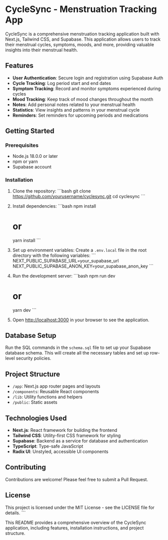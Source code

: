 # CycleSync - Menstruation Tracking App

CycleSync is a comprehensive menstruation tracking application built with Next.js, Tailwind CSS, and Supabase. This application allows users to track their menstrual cycles, symptoms, moods, and more, providing valuable insights into their menstrual health.

## Features

- **User Authentication**: Secure login and registration using Supabase Auth
- **Cycle Tracking**: Log period start and end dates
- **Symptom Tracking**: Record and monitor symptoms experienced during cycles
- **Mood Tracking**: Keep track of mood changes throughout the month
- **Notes**: Add personal notes related to your menstrual health
- **Statistics**: View insights and patterns in your menstrual cycle
- **Reminders**: Set reminders for upcoming periods and medications

## Getting Started

### Prerequisites

- Node.js 18.0.0 or later
- npm or yarn
- Supabase account

### Installation

1. Clone the repository:
   \`\`\`bash
   git clone https://github.com/yourusername/cyclesync.git
   cd cyclesync
   \`\`\`

2. Install dependencies:
   \`\`\`bash
   npm install
   # or
   yarn install
   \`\`\`

3. Set up environment variables:
   Create a `.env.local` file in the root directory with the following variables:
   \`\`\`
   NEXT_PUBLIC_SUPABASE_URL=your_supabase_url
   NEXT_PUBLIC_SUPABASE_ANON_KEY=your_supabase_anon_key
   \`\`\`

4. Run the development server:
   \`\`\`bash
   npm run dev
   # or
   yarn dev
   \`\`\`

5. Open [http://localhost:3000](http://localhost:3000) in your browser to see the application.

## Database Setup

Run the SQL commands in the `schema.sql` file to set up your Supabase database schema. This will create all the necessary tables and set up row-level security policies.

## Project Structure

- `/app`: Next.js app router pages and layouts
- `/components`: Reusable React components
- `/lib`: Utility functions and helpers
- `/public`: Static assets

## Technologies Used

- **Next.js**: React framework for building the frontend
- **Tailwind CSS**: Utility-first CSS framework for styling
- **Supabase**: Backend as a service for database and authentication
- **TypeScript**: Type-safe JavaScript
- **Radix UI**: Unstyled, accessible UI components

## Contributing

Contributions are welcome! Please feel free to submit a Pull Request.

## License

This project is licensed under the MIT License - see the LICENSE file for details.
\`\`\`

This README provides a comprehensive overview of the CycleSync application, including features, installation instructions, and project structure.
